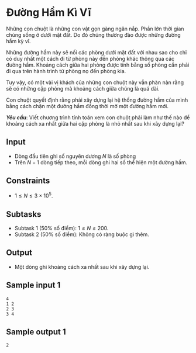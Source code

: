 # Đường Hầm Kì Vĩ

Những con chuột là những con vật gọn gàng ngăn nắp. Phần lớn thời gian chúng sống ở dưới mặt đất. Do đó chúng thường đào được những đường hầm kỳ vĩ.

Những đường hầm này sẽ nối các phòng dưới mặt đất với nhau sao cho chỉ có duy nhất một cách đi từ phòng này đến phòng khác thông qua các đường hầm. Khoảng cách giữa hai phòng được tính bằng số phòng cần phải đi qua trên hành trình từ phòng nọ đến phòng kia.

Tuy vậy, có một vài vị khách của những con chuột này vẫn phàn nàn rằng sẽ có những cặp phòng mà khoảng cách giữa chúng là quá dài. 

Con chuột quyết định rằng phải xây dựng lại hệ thống đường hầm của mình bằng cách chặn một đường hầm đồng thời mở một đường hầm mới.

***Yêu cầu***: Viết chương trình tính toán xem con chuột phải làm như thế nào để khoảng cách xa nhất giữa hai cặp phòng là nhỏ nhất sau khi xây dựng lại?

## Input

- Dòng đầu tiên ghi số nguyên dương $N$  là số phòng
- Trên $N-1$ dòng tiếp theo, mỗi dòng ghi hai số thể hiện một đường hầm.

## Constraints

- $1\le N\le 3\times 10^5$.

## Subtasks

- Subtask $1$ ($50\%$ số điểm): $1 \le N \le 200$.
- Subtask $2$ ($50\%$ số điểm): Không có ràng buộc gì thêm.

## Output

- Một dòng ghi khoảng cách xa nhất sau khi xây dựng lại.

## Sample input 1

```
4
1 2
2 3
3 4
```

## Sample output 1

```
2
```

